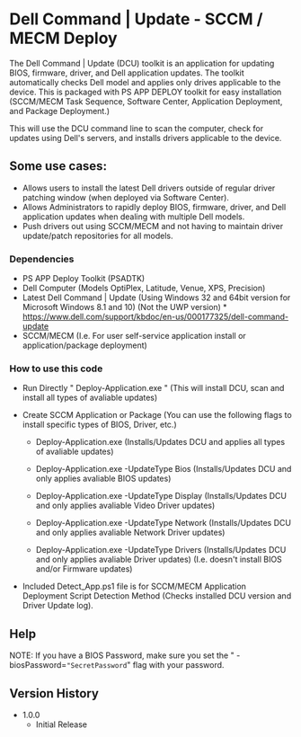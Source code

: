 # Dell Command | Update - SCCM / MECM Deploy

The Dell Command | Update (DCU) toolkit is an application for updating BIOS, firmware, driver, and Dell application updates. 
The toolkit automatically checks Dell model and applies only drives applicable to the device. 
This is packaged with PS APP DEPLOY toolkit for easy installation (SCCM/MECM Task Sequence, Software Center, Application Deployment, and Package Deployment.)

This will use the DCU command line to scan the computer, check for updates using Dell's servers, and installs drivers applicable to the device.  

## Some use cases:
* Allows users to install the latest Dell drivers outside of regular driver patching window (when deployed via Software Center). 
* Allows Administrators to rapidly deploy BIOS, firmware, driver, and Dell application updates when dealing with multiple Dell models.
* Push drivers out using SCCM/MECM and not having to maintain driver update/patch repositories for all models.

### Dependencies
* PS APP Deploy Toolkit (PSADTK)
* Dell Computer (Models OptiPlex, Latitude, Venue, XPS, Precision)
* Latest Dell Command | Update (Using Windows 32 and 64bit version for Microsoft Windows 8.1 and 10) (Not the UWP version)
      * https://www.dell.com/support/kbdoc/en-us/000177325/dell-command-update
* SCCM/MECM (I.e. For user self-service application install or application/package deployment)

### How to use this code
* Run Directly "  Deploy-Application.exe  " (This will install DCU, scan and install all types of avaliable updates)
* Create SCCM Application or Package (You can use the following flags to install specific types of BIOS, Driver, etc.)
    * Deploy-Application.exe
        (Installs/Updates DCU and applies all types of avaliable updates)
       
    * Deploy-Application.exe -UpdateType Bios 
        (Installs/Updates DCU and only applies avaliable BIOS updates)
        
    * Deploy-Application.exe -UpdateType Display
        (Installs/Updates DCU and only applies avaliable Video Driver updates)
        
    * Deploy-Application.exe -UpdateType Network
        (Installs/Updates DCU and only applies avaliable Network Driver updates)
       
    * Deploy-Application.exe -UpdateType Drivers
        (Installs/Updates DCU and only applies avaliable Driver updates) (I.e. doesn't install BIOS and/or Firmware updates)

 * Included Detect_App.ps1 file is for SCCM/MECM Application Deployment Script Detection Method (Checks installed DCU version and Driver Update log). 
 
## Help

NOTE: If you have a BIOS Password, make sure you set the " -biosPassword=`"SecretPassword`" flag with your password.

## Version History

* 1.0.0
    * Initial Release
